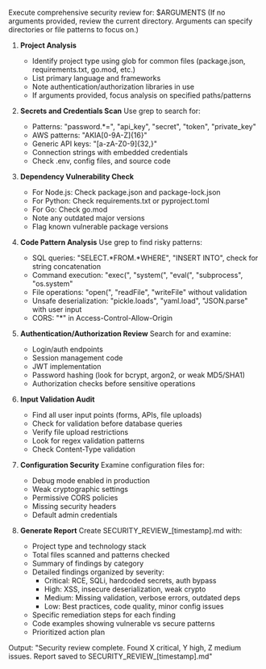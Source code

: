 Execute comprehensive security review for: $ARGUMENTS
(If no arguments provided, review the current directory. Arguments can specify directories or file patterns to focus on.)

1. **Project Analysis**
   - Identify project type using glob for common files (package.json, requirements.txt, go.mod, etc.)
   - List primary language and frameworks
   - Note authentication/authorization libraries in use
   - If arguments provided, focus analysis on specified paths/patterns

2. **Secrets and Credentials Scan**
   Use grep to search for:
   - Patterns: "password.*=", "api_key", "secret", "token", "private_key"
   - AWS patterns: "AKIA[0-9A-Z]{16}"
   - Generic API keys: "[a-zA-Z0-9]{32,}"
   - Connection strings with embedded credentials
   - Check .env, config files, and source code

3. **Dependency Vulnerability Check**
   - For Node.js: Check package.json and package-lock.json
   - For Python: Check requirements.txt or pyproject.toml
   - For Go: Check go.mod
   - Note any outdated major versions
   - Flag known vulnerable package versions

4. **Code Pattern Analysis**
   Use grep to find risky patterns:
   - SQL queries: "SELECT.*FROM.*WHERE", "INSERT INTO", check for string concatenation
   - Command execution: "exec(", "system(", "eval(", "subprocess", "os.system"
   - File operations: "open(", "readFile", "writeFile" without validation
   - Unsafe deserialization: "pickle.loads", "yaml.load", "JSON.parse" with user input
   - CORS: "*" in Access-Control-Allow-Origin

5. **Authentication/Authorization Review**
   Search for and examine:
   - Login/auth endpoints
   - Session management code
   - JWT implementation
   - Password hashing (look for bcrypt, argon2, or weak MD5/SHA1)
   - Authorization checks before sensitive operations

6. **Input Validation Audit**
   - Find all user input points (forms, APIs, file uploads)
   - Check for validation before database queries
   - Verify file upload restrictions
   - Look for regex validation patterns
   - Check Content-Type validation

7. **Configuration Security**
   Examine configuration files for:
   - Debug mode enabled in production
   - Weak cryptographic settings
   - Permissive CORS policies
   - Missing security headers
   - Default admin credentials

8. **Generate Report**
   Create SECURITY_REVIEW_[timestamp].md with:
   - Project type and technology stack
   - Total files scanned and patterns checked
   - Summary of findings by category
   - Detailed findings organized by severity:
     * Critical: RCE, SQLi, hardcoded secrets, auth bypass
     * High: XSS, insecure deserialization, weak crypto
     * Medium: Missing validation, verbose errors, outdated deps
     * Low: Best practices, code quality, minor config issues
   - Specific remediation steps for each finding
   - Code examples showing vulnerable vs secure patterns
   - Prioritized action plan

Output: "Security review complete. Found X critical, Y high, Z medium issues. Report saved to SECURITY_REVIEW_[timestamp].md"
